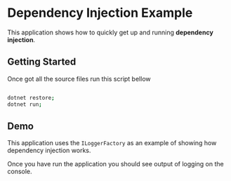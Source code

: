 # Dependency Injection Example

This application shows how to quickly get up and running **dependency injection**.

## Getting Started

Once got all the source files run this script bellow

```bash

dotnet restore;
dotnet run;

```

## Demo

This application uses the `ILoggerFactory` as an example of showing how dependency
injection works.

Once you have run the application you should see output of logging on the console.